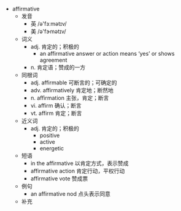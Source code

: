 - affirmative
  - 发音
    - 英 /ə'fɜːmətɪv/
    - 美 /ə'fɝmətɪv/
  - 词义
    - adj. 肯定的；积极的
      - an affirmative answer or action means ‘yes’ or shows agreement
    - n. 肯定语；赞成的一方
  - 同根词
    - adj. affirmable 可断言的；可确定的
    - adv. affirmatively 肯定地；断然地
    - n. affirmation 主张，肯定；断言
    - vi. affirm 确认；断言
    - vt. affirm 肯定；断言
  - 近义词
    - adj. 肯定的；积极的
      - positive
      - active
      - energetic
  - 短语
    - in the affirmative 以肯定方式，表示赞成
    - affirmative action 肯定行动，平权行动
    - affirmative vote 赞成票
  - 例句
    - an affirmative nod 点头表示同意
  - 补充